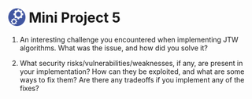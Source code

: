 # <img src="../.github/images/MP5.svg" alt="" width="35" height="36" style="vertical-align: bottom"> Mini Project 5

1. An interesting challenge you encountered when implementing JTW algorithms. What was the issue, and how did you solve it?

2. What security risks/vulnerabilities/weaknesses, if any, are present in your implementation? How can they be exploited, and what are some ways to fix them? Are there any tradeoffs if you implement any of the fixes?
